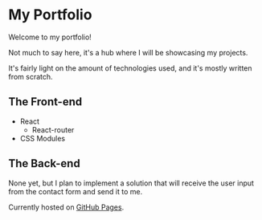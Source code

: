 # My Portfolio

Welcome to my portfolio!

Not much to say here, it's a hub where I will be showcasing my projects.

It's fairly light on the amount of technologies used, and it's mostly written from scratch.

## The Front-end

* React
  * React-router
* CSS Modules

## The Back-end

None yet, but I plan to implement a solution that will receive the user input from the contact form and send it to me.

Currently hosted on [GitHub Pages](https://andreymorogan.github.io/deployment/).
